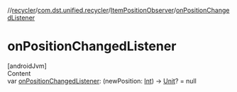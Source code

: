 //[recycler](../../../index.md)/[com.dst.unified.recycler](../index.md)/[ItemPositionObserver](index.md)/[onPositionChangedListener](on-position-changed-listener.md)



# onPositionChangedListener  
[androidJvm]  
Content  
var [onPositionChangedListener](on-position-changed-listener.md): (newPosition: [Int](https://kotlinlang.org/api/latest/jvm/stdlib/kotlin/-int/index.html)) -> [Unit](https://kotlinlang.org/api/latest/jvm/stdlib/kotlin/-unit/index.html)? = null  



